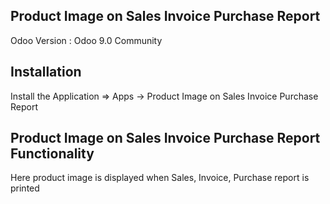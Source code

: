 Product Image on Sales Invoice Purchase Report
------------------------------------

Odoo Version : Odoo 9.0 Community

Installation 
-------------------------------------
Install the Application => Apps -> Product Image on Sales Invoice Purchase Report

Product Image on Sales Invoice Purchase Report Functionality
---------------------------------------------

Here product image is displayed when Sales, Invoice, Purchase report is printed